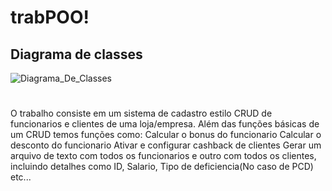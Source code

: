 # trabPOO!

## Diagrama de classes
![Diagrama_De_Classes](https://user-images.githubusercontent.com/29101797/205960540-844b5d78-e2e6-4c5d-bbef-345c8b2d390b.png)

#

O trabalho consiste em um sistema de cadastro estilo CRUD de funcionarios e clientes de uma loja/empresa.
Além das funções básicas de um CRUD temos funções como:
Calcular o bonus do funcionario
Calcular o desconto do funcionario
Ativar e configurar cashback de clientes
Gerar um arquivo de texto com todos os funcionarios e outro com todos os clientes, incluindo detalhes como ID, Salario, Tipo de deficiencia(No caso de PCD) etc...

